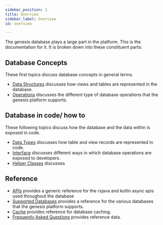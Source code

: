 ```yaml
---
sidebar_position: 1
title: Overview
sidebar_label: Overview
id: overview

---
```


The genesis database plays a large part in the platform. This is the documentation for it. It is broken down into 
these constituent parts:

## Database Concepts

These first topics discuss database concepts in general terms.

* [Data Structures](../concepts/data-structure/overview) discusses how views and tables are represented in the database. 
* [Operations](../concepts/operations/overview) discusses the different type of database operations that the genesis platform
supports.

## Database in code/ how to

These following topics discuss how the database and the data within is exposed in code.

* [Data Types](../how-to/data-types/overview) discusses how table and view records are represented in code.
* [Interface](../how-to/interface/overview) discusses different ways in which database operations are exposed to developers.
* [Helper Classes](../how-to/helper/overview) discusses 

## Reference

* [APIs](../reference/apis/overview) provides a generic reference for the rxjava and kotlin async apis used throughout the 
database
* [Supported Databases](../reference/supported-databases/overview) provides a reference for the various databases that the
genesis platform supports.
* [Cache](../reference/cache) provides reference for database caching.
* [Frequently Asked Questions](../reference/faq) provides reference data.
